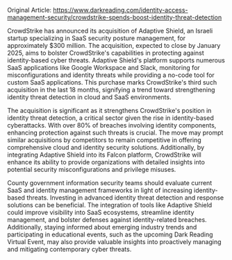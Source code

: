Original Article: https://www.darkreading.com/identity-access-management-security/crowdstrike-spends-boost-identity-threat-detection

CrowdStrike has announced its acquisition of Adaptive Shield, an Israeli startup specializing in SaaS security posture management, for approximately $300 million. The acquisition, expected to close by January 2025, aims to bolster CrowdStrike's capabilities in protecting against identity-based cyber threats. Adaptive Shield's platform supports numerous SaaS applications like Google Workspace and Slack, monitoring for misconfigurations and identity threats while providing a no-code tool for custom SaaS applications. This purchase marks CrowdStrike's third such acquisition in the last 18 months, signifying a trend toward strengthening identity threat detection in cloud and SaaS environments.

The acquisition is significant as it strengthens CrowdStrike's position in identity threat detection, a critical sector given the rise in identity-based cyberattacks. With over 80% of breaches involving identity components, enhancing protection against such threats is crucial. The move may prompt similar acquisitions by competitors to remain competitive in offering comprehensive cloud and identity security solutions. Additionally, by integrating Adaptive Shield into its Falcon platform, CrowdStrike will enhance its ability to provide organizations with detailed insights into potential security misconfigurations and privilege misuses.

County government information security teams should evaluate current SaaS and identity management frameworks in light of increasing identity-based threats. Investing in advanced identity threat detection and response solutions can be beneficial. The integration of tools like Adaptive Shield could improve visibility into SaaS ecosystems, streamline identity management, and bolster defenses against identity-related breaches. Additionally, staying informed about emerging industry trends and participating in educational events, such as the upcoming Dark Reading Virtual Event, may also provide valuable insights into proactively managing and mitigating contemporary cyber threats.